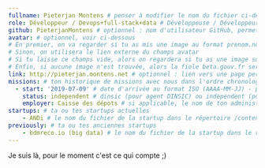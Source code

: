 ```yaml
---
fullname: Pieterjan Montens # penser à modifier le nom du fichier ci-dessus en prenom.nom.md !
role: Développeur / Devops+full-stack+data # Développeuse / Développeur / Intrapreneuse / Intrapreneur / Coach / Chargée de développement / Chargé de développement...
github: PieterjanMontens # optionnel : nom d'utilisateur GitHub, permet d'être ajouté automatiquement à l'organisation GitHub betagouv
avatar: # optionnel, voir ci-dessous
# En premier, on va regarder si tu as mis une image au format prenom.nom dans /img/authors/
# Sinon, on utilisera le lien externe du champs avatar
# Si tu laisse ce champs vide, alors on regardera si tu as une image sur GitHub
# Enfin, si aucune image n'est trouvée, alors la fiole beta.gouv.fr sera utilisée sur la page communauté
link: http://pieterjan.montens.net # optionnel : lien vers une page perso externe.
missions: # ton historique de missions avec nous dans l'ordre chronologique. Remplis déjà la première pour commencer !
  - start: '2019-07-09' # date d'arrivée au format ISO (AAAA-MM-JJ) - pense à bien garder les '' !
    status: independent # dinsic (pour agent DINSIC) ou independent (pour indépendant) ou admin (pour agent d'une autre administration) ou service (pour société de service)
    employer: Caisse des dépots # si applicable, le nom de ton administration, SSII, etc.
startups: # ta ou tes startups actuelles
    - ANDi # le nom du fichier de la startup dans le répertoire /content/_startups/ sans l'extension .md
previously: # ta ou tes anciennes startups
    - bdmreco.io (big data) # le nom du fichier de la startup dans le répertoire /content/_startups/ sans l'extension .md
---
```


Je suis là, pour le moment c'est ce qui compte ;)
